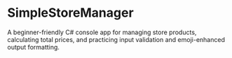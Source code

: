 # SimpleStoreManager
A beginner-friendly C# console app for managing store products, calculating total prices, and practicing input validation and emoji-enhanced output formatting.
